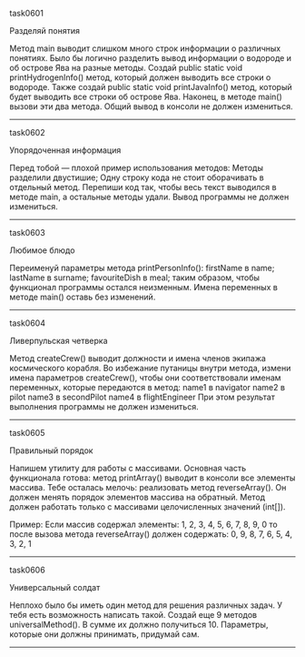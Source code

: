task0601

Разделяй понятия

Метод main выводит слишком много строк информации о различных понятиях.
Было бы логично разделить вывод информации о водороде и об острове Ява на разные методы.
Создай public static void printHydrogenInfo() метод, который должен выводить все строки о водороде.
Также создай public static void printJavaInfo() метод, который будет выводить все строки об острове Ява.
Наконец, в методе main() вызови эти два метода.
Общий вывод в консоли не должен измениться.

***

task0602

Упорядоченная информация

Перед тобой — плохой пример использования методов:
Методы разделили двустишие;
Одну строку кода не стоит оборачивать в отдельный метод.
Перепиши код так, чтобы весь текст выводился в методе main, а остальные методы удали.
Вывод программы не должен измениться.

***

task0603

Любимое блюдо

Переименуй параметры метода printPersonInfo():
firstName в name;
lastName в surname;
favouriteDish в meal;
таким образом, чтобы функционал программы остался неизменным.
Имена переменных в методе main() оставь без изменений.

***

task0604

Ливерпульская четверка

Метод createCrew() выводит должности и имена членов экипажа космического корабля.
Во избежание путаницы внутри метода, измени имена параметров createCrew(), чтобы они соответствовали именам переменных, которые передаются в метод:
name1 в navigator
name2 в pilot
name3 в secondPilot
name4 в flightEngineer
При этом результат выполнения программы не должен измениться.

***

task0605

Правильный порядок

Напишем утилиту для работы с массивами. Основная часть функционала готова: метод printArray() выводит в консоли все элементы массива.
Тебе осталась мелочь: реализовать метод reverseArray(). Он должен менять порядок элементов массива на обратный.
Метод должен работать только с массивами целочисленных значений (int[]).

Пример:
Если массив содержал элементы:
1, 2, 3, 4, 5, 6, 7, 8, 9, 0
то после вызова метода reverseArray() должен содержать:
0, 9, 8, 7, 6, 5, 4, 3, 2, 1

***

task0606

Универсальный солдат

Неплохо было бы иметь один метод для решения различных задач. У тебя есть возможность написать такой.
Создай еще 9 методов universalMethod(). В сумме их должно получиться 10.
Параметры, которые они должны принимать, придумай сам.

***

